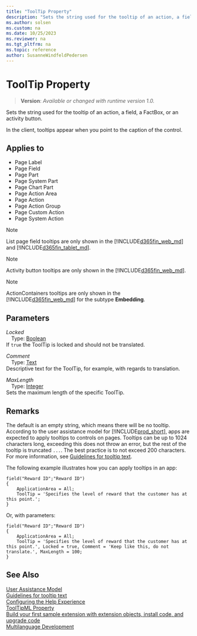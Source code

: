 ```yaml
---
title: "ToolTip Property"
description: "Sets the string used for the tooltip of an action, a field, a FactBox, or an activity button."
ms.author: solsen
ms.custom: na
ms.date: 10/25/2023
ms.reviewer: na
ms.tgt_pltfrm: na
ms.topic: reference
author: SusanneWindfeldPedersen
---
```

[//]: # (START>DO_NOT_EDIT)
[//]: # (IMPORTANT:Do not edit any of the content between here and the END>DO_NOT_EDIT.)
[//]: # (Any modifications should be made in the .xml files in the ModernDev repo.)
# ToolTip Property
> **Version**: _Available or changed with runtime version 1.0._

Sets the string used for the tooltip of an action, a field, a FactBox, or an activity button.

In the client, tooltips appear when you point to the caption of the control.

## Applies to
-   Page Label
-   Page Field
-   Page Part
-   Page System Part
-   Page Chart Part
-   Page Action Area
-   Page Action
-   Page Action Group
-   Page Custom Action
-   Page System Action

[//]: # (IMPORTANT: END>DO_NOT_EDIT)


> [!NOTE]  
> List page field tooltips are only shown in the [!INCLUDE[d365fin_web_md](../includes/d365fin_web_md.md)] and [!INCLUDE[d365fin_tablet_md](../includes/d365fin_tablet_md.md)].

> [!NOTE]  
> Activity button tooltips are only shown in the [!INCLUDE[d365fin_web_md](../includes/d365fin_web_md.md)].  

> [!NOTE]  
> ActionContainers tooltips are only shown in the [!INCLUDE[d365fin_web_md](../includes/d365fin_web_md.md)] for the subtype **Embedding**.  

## Parameters

*Locked*  
&emsp;Type: [Boolean](../methods-auto/boolean/boolean-data-type.md)  
If `true` the ToolTip is locked and should not be translated.  

*Comment*  
&emsp;Type: [Text](../methods-auto/text/text-data-type.md)  
Descriptive text for the ToolTip, for example, with regards to translation.

*MaxLength*  
&emsp;Type: [Integer](../methods-auto/integer/integer-data-type.md)  
Sets the maximum length of the specific ToolTip.

## Remarks

The default is an empty string, which means there will be no tooltip. According to the user assistance model for [!INCLUDE[prod_short](../includes/prod_short.md)], apps are expected to apply tooltips to controls on pages. Tooltips can be up to 1024 characters long, exceeding this does not throw an error, but the rest of the tooltip is truncated `...`. The best practice is to not exceed 200 characters. For more information, see [Guidelines for tooltip text](../../user-assistance.md#guidelines-for-tooltip-text).

The following example illustrates how you can apply tooltips in an app:  

```AL
field("Reward ID";"Reward ID")
{
    ApplicationArea = All;
    ToolTip = 'Specifies the level of reward that the customer has at this point.';
}
```

Or, with parameters:


```AL
field("Reward ID";"Reward ID")
{
    ApplicationArea = All;
    ToolTip = 'Specifies the level of reward that the customer has at this point.', Locked = true, Comment = 'Keep like this, do not translate.', MaxLength = 100;
}
```

## See Also

[User Assistance Model](../../user-assistance.md)  
[Guidelines for tooltip text](../../user-assistance.md#guidelines-for-tooltip-text)  
[Configuring the Help Experience](../../deployment/configure-help.md)  
[ToolTipML Property](devenv-tooltipml-property.md)  
[Build your first sample extension with extension objects, install code, and upgrade code](../devenv-extension-example.md)  
[Multilanguage Development](../devenv-work-with-translation-files.md)

